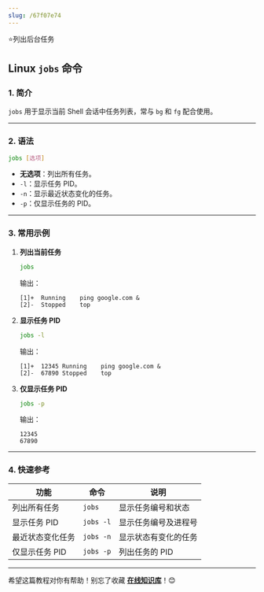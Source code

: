 ```yaml
---
slug: /67f07e74
---
```

⭐列出后台任务

## Linux `jobs` 命令

### 1. 简介

`jobs` 用于显示当前 Shell 会话中任务列表，常与 `bg` 和 `fg` 配合使用。

---

### 2. 语法

```bash
jobs [选项]
```
- **无选项**：列出所有任务。  
- `-l`：显示任务 PID。  
- `-n`：显示最近状态变化的任务。  
- `-p`：仅显示任务的 PID。

---

### 3. 常用示例  

1. **列出当前任务**  
   ```bash
   jobs
   ```
   输出：
   ```
   [1]+  Running    ping google.com &
   [2]-  Stopped    top
   ```

2. **显示任务 PID**  
   ```bash
   jobs -l
   ```
   输出：
   ```
   [1]+  12345 Running    ping google.com &
   [2]-  67890 Stopped    top
   ```

3. **仅显示任务 PID**  
   ```bash
   jobs -p
   ```
   输出：
   ```
   12345
   67890
   ```

---

### 4. 快速参考  

| 功能               | 命令          | 说明                  |
|--------------------|--------------|---------------------|
| 列出所有任务       | `jobs`       | 显示任务编号和状态    |
| 显示任务 PID       | `jobs -l`    | 显示任务编号及进程号  |
| 最近状态变化任务   | `jobs -n`    | 显示状态有变化的任务  |
| 仅显示任务 PID     | `jobs -p`    | 列出任务的 PID        |

---

希望这篇教程对你有帮助！别忘了收藏 [**在线知识库**](https://www.zxzsk.com)！😊  
